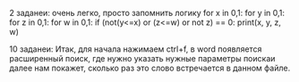 2 заданеи:
очень легко, просто запомнить логику
for x in 0,1:
    for y in 0,1:
        for z in 0,1:
            for w in 0,1:
                if (not(y<=x) or (z<=w) or not z) == 0:
                    print(x, y, z, w)
                    
10 заданеи:
Итак, для начала нажимаем ctrl+f, в word появляется расширенный поиск, где нужно указать нужные параметры поискаи далее нам покажет, сколько раз это слово встречается в данном файле.

